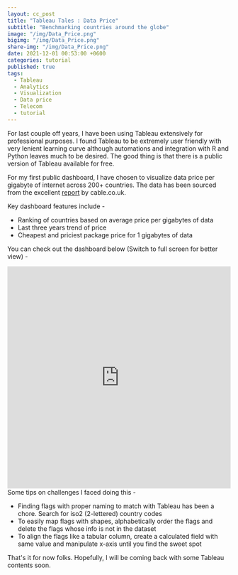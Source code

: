 ```yaml
---
layout: cc_post  
title: "Tableau Tales : Data Price"
subtitle: "Benchmarking countries around the globe"
image: "/img/Data_Price.png"
bigimg: "/img/Data_Price.png"
share-img: "/img/Data_Price.png"
date: 2021-12-01 00:53:00 +0600
categories: tutorial
published: true
tags:
  - Tableau
  - Analytics
  - Visualization
  - Data price
  - Telecom
  - tutorial
---
```



For last couple off years, I have been using Tableau extensively for professional purposes. I found Tableau to be  extremely user friendly with very lenient learning curve although automations and integration with R and Python leaves much to be desired. The good thing is that there is a public version of Tableau available for free. 

For my first public dashboard, I have chosen to visualize data price per gigabyte of internet across 200+ countries. The data has been  sourced from the excellent [report](https://www.cable.co.uk) by cable.co.uk.

Key dashboard features include - 

* Ranking of countries based on average price per gigabytes of data
* Last three years trend of price
* Cheapest and priciest package price for 1 gigabytes of data

You can check out the dashboard below (Switch to full screen for better view) -

<iframe seamless src="https://public.tableau.com/views/PriceperGB-Globalbenchmark/Dashboard1?:showVizHome=no&:embed=true&:device=desktop&:toolbar=no" width="100%" height="500" frameborder="0" scrolling="yes" allowfullscreen="true"></iframe>
Some tips on challenges I faced doing this -

* Finding flags with proper naming to match with Tableau has been a chore. Search for iso2 (2-lettered) country codes
* To easily map flags with shapes, alphabetically order the flags and delete the flags whose info is not in the dataset
* To align the flags like a tabular column, create a calculated field with same value and manipulate x-axis until you find the sweet spot

That's it for now folks. Hopefully, I will be coming back with some Tableau contents soon.
